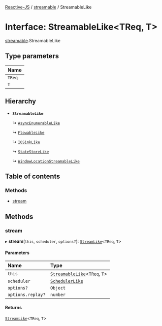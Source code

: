 [Reactive-JS](../README.md) / [streamable](../modules/streamable.md) / StreamableLike

# Interface: StreamableLike<TReq, T\>

[streamable](../modules/streamable.md).StreamableLike

## Type parameters

| Name |
| :------ |
| `TReq` |
| `T` |

## Hierarchy

- **`StreamableLike`**

  ↳ [`AsyncEnumerableLike`](asyncEnumerable.AsyncEnumerableLike.md)

  ↳ [`FlowableLike`](flowable.FlowableLike.md)

  ↳ [`IOSinkLike`](io.IOSinkLike.md)

  ↳ [`StateStoreLike`](stateStore.StateStoreLike.md)

  ↳ [`WindowLocationStreamableLike`](web.WindowLocationStreamableLike.md)

## Table of contents

### Methods

- [stream](streamable.StreamableLike.md#stream)

## Methods

### stream

▸ **stream**(`this`, `scheduler`, `options?`): [`StreamLike`](observable.StreamLike.md)<`TReq`, `T`\>

#### Parameters

| Name | Type |
| :------ | :------ |
| `this` | [`StreamableLike`](streamable.StreamableLike.md)<`TReq`, `T`\> |
| `scheduler` | [`SchedulerLike`](scheduler.SchedulerLike.md) |
| `options?` | `Object` |
| `options.replay?` | `number` |

#### Returns

[`StreamLike`](observable.StreamLike.md)<`TReq`, `T`\>
